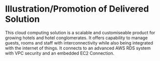 # Illustration/Promotion of Delivered Solution
This cloud computing solution is a scalable and customiseable product for growing hotels and hotel conglomerates. It offers capability to manage guests, rooms and staff with interconnectivity while also being integrated with the internet of things. It connects to an advanced AWS RDS system with VPC security and an embedded EC2 Connection.
